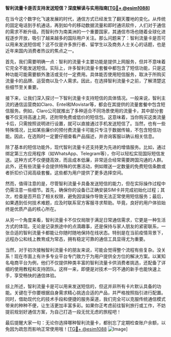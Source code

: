 **智利流量卡是否支持发送短信？深度解读与实用指南[[TG💪+ @esim1088](https://t.me/s/esim1088)]**

在当今这个数字化飞速发展的时代，通信方式已经发生了翻天覆地的变化。从传统的固定电话到手机通话，再到如今的移动数据流量和即时通讯软件，人们对于通信的需求不断升级。而智利作为南美洲的一个重要国家，其通信市场也随着全球化进程逐步开放，吸引了越来越多的国际用户关注。那么问题来了：智利流量卡是否可以用来发送短信呢？这不仅是许多旅行者、留学生以及商务人士关心的话题，也是近年来国内消费者热议的焦点之一。

首先，我们需要明确一点：智利的流量卡主要功能是提供上网服务，但并不意味着它完全不能发送短信。实际上，许多智利流量卡套餐中都包含了短信功能，只是这种功能可能需要额外激活或支付一定费用。具体能否使用短信服务，取决于所购买流量卡的品牌、运营商以及个人需求。因此，在选择智利流量卡之前，了解清楚这些细节至关重要。

接下来，让我们深入探讨一下智利流量卡支持短信的具体情况。一般来说，智利主流的通信运营商如Claro、Entel和Movistar等，都会在其提供的流量套餐中包含短信服务。例如，Claro公司就推出了多种适合不同场景使用的流量卡，其中部分套餐不仅支持高速上网，还附带免费或低价的短信包。这意味着，当你购买这类流量卡后，只需按照说明进行设置，就可以直接通过手机发送短信了。当然，也有一些特殊情况，比如某些廉价的预付费流量卡可能只专注于数据传输，不包含短信功能。因此，在选购时一定要仔细查看产品描述，并咨询客服以确认相关信息。

除了基本的短信功能外，现代智利流量卡还支持更为先进的增值服务。比如，通过绑定第三方应用程序（如WhatsApp、Telegram等），你可以轻松实现国际短信发送。这种方式不仅便捷高效，而且成本低廉，非常适合经常需要跨国沟通的人群。此外，还有些流量卡会提供特殊的优惠活动，例如赠送一定数量的免费短信条数或者折扣价订阅高级套餐。这些都为用户提供了更多选择空间。

然而，值得注意的是，尽管智利流量卡具备发送短信的能力，但在实际操作过程中仍需注意一些细节。首先，确保你的设备已正确安装SIM卡并完成初始化过程；其次，检查是否开启了相关权限，避免因误操作导致无法正常使用短信服务；最后，如果遇到任何技术难题，应及时联系官方客服寻求帮助。毕竟，良好的用户体验始终是优质产品的核心所在。

从另一个角度来看，智利流量卡不仅仅局限于满足日常通信需求，它更是一种生活方式的体现。无论是记录旅途中的点滴趣事，还是保持与家人朋友的紧密联系，一张合适的智利流量卡都能让你随时随地保持在线状态。特别是在当前疫情背景下，远程办公和线上教育成为常态，拥有稳定可靠的通信工具显得尤为重要。

当然，对于初次接触智利流量卡的朋友来说，可能会觉得整个流程有些复杂。没关系！现在市面上有许多专业平台专门致力于为用户提供全方位的解决方案。以某知名电商平台为例，他们不仅提供种类丰富的智利流量卡供消费者挑选，还配备了详细的使用教程和支持团队。这样一来，即便是对技术一窍不通的新手也能快速上手，享受畅快的通信体验。

综上所述，智利流量卡是可以用来发送短信的，但这并非所有卡片默认具备的功能。关键在于你要根据自身需求精心挑选合适的产品，并严格按照指引进行配置。同时，借助现代化的技术手段和便捷的服务渠道，我们完全可以克服传统通信模式带来的种种不便，让生活更加丰富多彩。如果你正考虑前往智利旅行或工作，不妨提前规划好通信方案，为自己打造一段无忧无虑的旅程吧！

最后提醒大家一句：无论你选择哪种智利流量卡，都别忘了定期检查账户余额，以免因为疏忽而影响正常使用哦！[[TG💪+ @esim1088](https://t.me/s/esim1088) ![Image](https://i.postimg.cc/4NQfJmqS/Snipaste-2025-05-13-00-14-12.png)]
